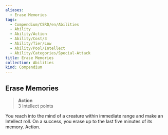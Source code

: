 ```yaml
---
aliases:
  - Erase Memories
tags:
  - Compendium/CSRD/en/Abilities
  - Ability
  - Ability/Action
  - Ability/Cost/3
  - Ability/Tier/Low
  - Ability/Pool/Intellect
  - Ability/Categories/Special-Attack
title: Erase Memories
collection: Abilities
kind: Compendium
---
```

## Erase Memories  
>**Action**  
>3 Intellect points
  
You reach into the mind of a creature within immediate range and make an Intellect roll. On a success, you erase up to the last five minutes of its memory. Action.